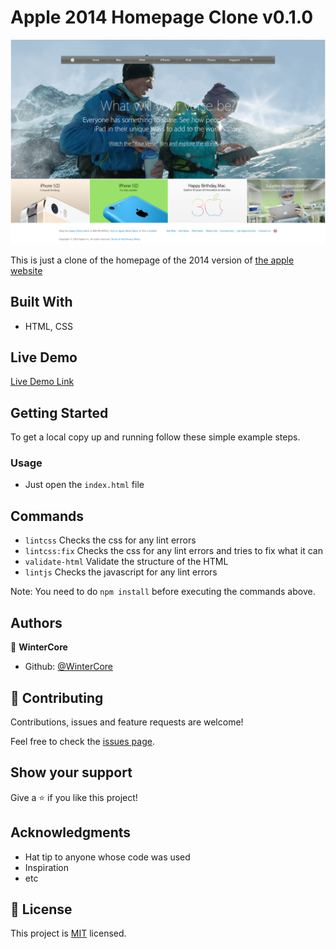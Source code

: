 # Apple 2014 Homepage Clone v0.1.0

![screenshot](./app_screenshot.png)

This is just a clone of the homepage of the 2014 version of [the apple website](http://archive.fo/UW4oR)

## Built With

- HTML, CSS

## Live Demo

[Live Demo Link](https://wintercore.github.io/microverse-backgrounds-and-gradients)


## Getting Started

To get a local copy up and running follow these simple example steps.

### Usage
- Just open the `index.html` file


## Commands
- `lintcss` Checks the css for any lint errors
- `lintcss:fix` Checks the css for any lint errors and tries to fix what it can
- `validate-html` Validate the structure of the HTML
- `lintjs` Checks the javascript for any lint errors

Note: You need to do `npm install` before executing the commands above.

## Authors

👤 **WinterCore**

- Github: [@WinterCore](https://github.com/WinterCore)

## 🤝 Contributing

Contributions, issues and feature requests are welcome!

Feel free to check the [issues page](issues/).

## Show your support

Give a ⭐️ if you like this project!

## Acknowledgments

- Hat tip to anyone whose code was used
- Inspiration
- etc

## 📝 License

This project is [MIT](lic.url) licensed.